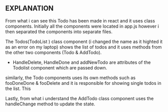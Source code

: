 ## EXPLANATION

From what i can see this Todo has been made in react and it uses class components. Initially all the components were located in app.js however i then separated the components into separate files.

The Todos(TodoList ) class component (i changed the name as it highted it as an error on my laptop) shows the list of todos and it uses methods from the other two components (Todo & AddTodo).

- HandleDelete, HandleDone and addNewTodo are attributes of the Todolist component which are passed down.

similarly, the Todo components uses its own methods such as fooDoneDone & fooDelete and it is responsible for showing single todos in the list. This

Lastly, from what i understand the AddTodo class component uses the handleChange method to update the state.

